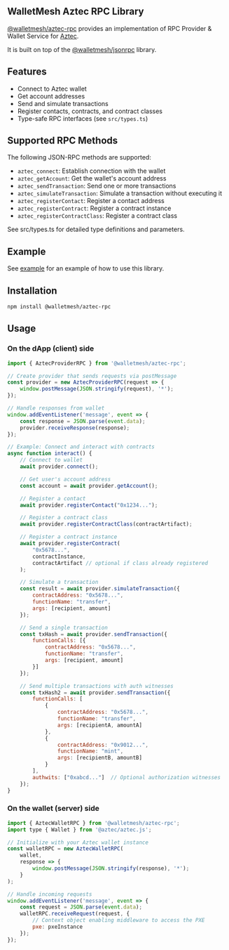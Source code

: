 ## WalletMesh Aztec RPC Library

[@walletmesh/aztec-rpc](https://github.com/WalletMesh/aztec/tree/main/packages/rpc) provides an implementation of
RPC Provider & Wallet Service for [Aztec](https://aztec.network).

It is built on top of the
[@walletmesh/jsonrpc](https://github.com/WalletMesh/wm-core/tree/main/packages/jsonrpc#readme) library.

## Features

- Connect to Aztec wallet
- Get account addresses
- Send and simulate transactions
- Register contacts, contracts, and contract classes
- Type-safe RPC interfaces (see `src/types.ts`)

## Supported RPC Methods

The following JSON-RPC methods are supported:

* `aztec_connect`: Establish connection with the wallet
* `aztec_getAccount`: Get the wallet's account address
* `aztec_sendTransaction`: Send one or more transactions
* `aztec_simulateTransaction`: Simulate a transaction without executing it
* `aztec_registerContact`: Register a contact address
* `aztec_registerContract`: Register a contract instance
* `aztec_registerContractClass`: Register a contract class

See src/types.ts for detailed type definitions and parameters.

## Example

See [example](https://github.com/WalletMesh/aztec/tree/main/packages/example)
for an example of how to use this library.

## Installation

```bash
npm install @walletmesh/aztec-rpc
```

## Usage

### On the dApp (client) side

```js
import { AztecProviderRPC } from '@walletmesh/aztec-rpc';

// Create provider that sends requests via postMessage
const provider = new AztecProviderRPC(request => {
    window.postMessage(JSON.stringify(request), '*');
});

// Handle responses from wallet
window.addEventListener('message', event => {
    const response = JSON.parse(event.data);
    provider.receiveResponse(response);
});

// Example: Connect and interact with contracts
async function interact() {
    // Connect to wallet
    await provider.connect();

    // Get user's account address
    const account = await provider.getAccount();

    // Register a contact
    await provider.registerContact("0x1234...");

    // Register a contract class
    await provider.registerContractClass(contractArtifact);

    // Register a contract instance
    await provider.registerContract(
        "0x5678...",
        contractInstance,
        contractArtifact // optional if class already registered
    );

    // Simulate a transaction
    const result = await provider.simulateTransaction({
        contractAddress: "0x5678...",
        functionName: "transfer",
        args: [recipient, amount]
    });

    // Send a single transaction
    const txHash = await provider.sendTransaction({
        functionCalls: [{
            contractAddress: "0x5678...",
            functionName: "transfer",
            args: [recipient, amount]
        }]
    });

    // Send multiple transactions with auth witnesses
    const txHash2 = await provider.sendTransaction({
        functionCalls: [
            {
                contractAddress: "0x5678...",
                functionName: "transfer",
                args: [recipientA, amountA]
            },
            {
                contractAddress: "0x9012...",
                functionName: "mint",
                args: [recipientB, amountB]
            }
        ],
        authwits: ["0xabcd..."]  // Optional authorization witnesses
    });
}
```

### On the wallet (server) side
```js
import { AztecWalletRPC } from '@walletmesh/aztec-rpc';
import type { Wallet } from '@aztec/aztec.js';

// Initialize with your Aztec wallet instance
const walletRPC = new AztecWalletRPC(
    wallet,
    response => {
        window.postMessage(JSON.stringify(response), '*');
    }
);

// Handle incoming requests
window.addEventListener('message', event => {
    const request = JSON.parse(event.data);
    walletRPC.receiveRequest(request, {
        // Context object enabling middleware to access the PXE
        pxe: pxeInstance
    });
});
```
